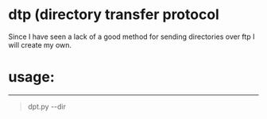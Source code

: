 # dtp (directory transfer protocol

Since I have seen a lack of a good method for sending directories over ftp I will create my own.

# usage:
---
>dpt.py --dir <directory to send>
